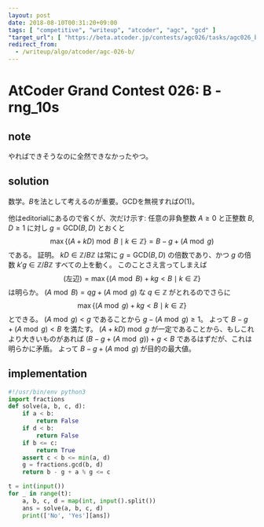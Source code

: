 ```yaml
---
layout: post
date: 2018-08-10T00:31:20+09:00
tags: [ "competitive", "writeup", "atcoder", "agc", "gcd" ]
"target_url": [ "https://beta.atcoder.jp/contests/agc026/tasks/agc026_b" ]
redirect_from:
  - /writeup/algo/atcoder/agc-026-b/
---
```


# AtCoder Grand Contest 026: B - rng_10s

## note

やればできそうなのに全然できなかったやつ。

## solution

数学。$B$を法として考えるのが重要。GCDを無視すれば$O(1)$。

他はeditorialにあるので省くが、次だけ示す: 任意の非負整数 $A \ge 0$ と正整数 $B, D \ge 1$ に対し $g = \mathrm{GCD}(B, D)$ とおくと $$\max \left\{ (A + kD) \bmod B \mid k \in \mathbb{Z} \right\} = B - g + (A \bmod g)$$ である。
証明。
$kD \in \mathbb{Z}/B\mathbb{Z}$ は常に $g = \mathrm{GCD}(B, D)$ の倍数であり、かつ $g$ の倍数 $k'g \in \mathbb{Z}/B\mathbb{Z}$ すべての上を動く。
このことさえ言ってしまえば $$(\text{左辺}) = \max \left\{ (A \bmod B) + kg \lt B \mid k \in \mathbb{Z} \right\}$$ は明らか。
$(A \bmod B) = qg + (A \bmod g)$ な $q \in \mathbb{Z}$ がとれるのでさらに $$\max \left\{ (A \bmod g) + kg \lt B \mid k \in \mathbb{Z} \right\}$$ とできる。
$(A \bmod g) \lt g$ であることから $g - (A \bmod g) \ge 1$。
よって $B - g + (A \bmod g) \lt B$ を満たす。
$(A + kD) \bmod g$ が一定であることから、もしこれより大きいものがあれば $(B - g + (A \bmod g)) + g \lt B$ であるはずだが、これは明らかに矛盾。
よって $B - g + (A \bmod g)$ が目的の最大値。

## implementation

``` python
#!/usr/bin/env python3
import fractions
def solve(a, b, c, d):
    if a < b:
        return False
    if d < b:
        return False
    if b <= c:
        return True
    assert c < b <= min(a, d)
    g = fractions.gcd(b, d)
    return b - g + a % g <= c

t = int(input())
for _ in range(t):
    a, b, c, d = map(int, input().split())
    ans = solve(a, b, c, d)
    print(['No', 'Yes'][ans])
```
